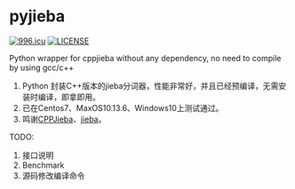 # pyjieba

[![996.icu](https://img.shields.io/badge/link-996.icu-red.svg)](https://996.icu)
[![LICENSE](https://img.shields.io/badge/license-Anti%20996-blue.svg)](https://github.com/996icu/996.ICU/blob/master/LICENSE)

Python wrapper for cppjieba without any dependency, no need to compile by using gcc/c++

1. Python 封装C++版本的jieba分词器，性能非常好，并且已经预编译，无需安装时编译，即拿即用。
2. 已在Centos7、MaxOS10.13.6、Windows10上测试通过。
3. 鸣谢[CPPJieba](https://github.com/yanyiwu/cppjieba)、[jieba](https://github.com/fxsjy/jieba)。

TODO:
1. 接口说明
2. Benchmark
3. 源码修改编译命令
